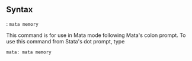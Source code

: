 ## Syntax

: `mata memory`

This command is for use in Mata mode following Mata's colon prompt. To
use this command from Stata's dot prompt, type

`mata: mata memory`
